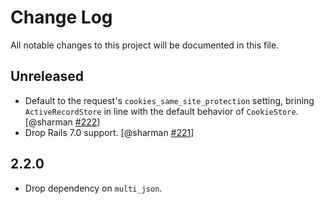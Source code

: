 # Change Log

All notable changes to this project will be documented in this file.

## Unreleased

* Default to the request's `cookies_same_site_protection` setting, brining
    `ActiveRecordStore` in line with the default behavior of `CookieStore`.
    [@sharman [#222](https://github.com/rails/activerecord-session_store/pull/222)]
* Drop Rails 7.0 support.
    [@sharman [#221](https://github.com/rails/activerecord-session_store/pull/221)]

## 2.2.0

* Drop dependency on `multi_json`.
